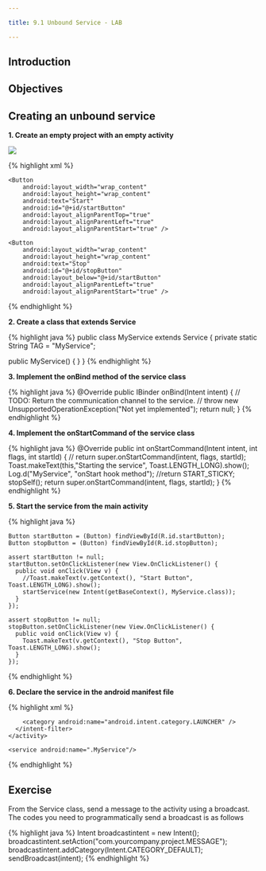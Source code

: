 ```yaml
---

title: 9.1 Unbound Service - LAB

---
```


## Introduction

## Objectives

## Creating an unbound service

**1. Create an empty project with an empty activity**


![](images/simple-service-lab.png)

{% highlight xml %}
<?xml version="1.0" encoding="utf-8"?>
<RelativeLayout xmlns:android="http://schemas.android.com/apk/res/android"
    xmlns:tools="http://schemas.android.com/tools"
    android:layout_width="match_parent"
    android:layout_height="match_parent"
    android:paddingBottom="@dimen/activity_vertical_margin"
    android:paddingLeft="@dimen/activity_horizontal_margin"
    android:paddingRight="@dimen/activity_horizontal_margin"
    android:paddingTop="@dimen/activity_vertical_margin"
    tools:context="com.example.ted.simpleservice.MainActivity">

    <Button
        android:layout_width="wrap_content"
        android:layout_height="wrap_content"
        android:text="Start"
        android:id="@+id/startButton"
        android:layout_alignParentTop="true"
        android:layout_alignParentLeft="true"
        android:layout_alignParentStart="true" />

    <Button
        android:layout_width="wrap_content"
        android:layout_height="wrap_content"
        android:text="Stop"
        android:id="@+id/stopButton"
        android:layout_below="@+id/startButton"
        android:layout_alignParentLeft="true"
        android:layout_alignParentStart="true" />
</RelativeLayout>
{% endhighlight %}

**2. Create a class that extends Service**

{% highlight java %}
public class MyService extends Service {
  private static String TAG = "MyService";

  public MyService() {
  }
}
{% endhighlight %}

**3. Implement the onBind method of the service class**

{% highlight java %}
  @Override
  public IBinder onBind(Intent intent) {
    // TODO: Return the communication channel to the service.
    // throw new UnsupportedOperationException("Not yet implemented");
    return null;
  }
{% endhighlight %}

**4. Implement the onStartCommand of the service class**

{% highlight java %}
  @Override
  public int onStartCommand(Intent intent, int flags, int startId) {
    // return super.onStartCommand(intent, flags, startId);
    Toast.makeText(this,"Starting the service", Toast.LENGTH_LONG).show();
    Log.d("MyService", "onStart hook method");
    //return START_STICKY;
    stopSelf();
    return super.onStartCommand(intent, flags, startId);
  }
{% endhighlight %}

**5. Start the service from the main activity**

{% highlight java %}

    Button startButton = (Button) findViewById(R.id.startButton);
    Button stopButton = (Button) findViewById(R.id.stopButton);

    assert startButton != null;
    startButton.setOnClickListener(new View.OnClickListener() {
      public void onClick(View v) {
        //Toast.makeText(v.getContext(), "Start Button", Toast.LENGTH_LONG).show();
        startService(new Intent(getBaseContext(), MyService.class));
      }
    });

    assert stopButton != null;
    stopButton.setOnClickListener(new View.OnClickListener() {
      public void onClick(View v) {
        Toast.makeText(v.getContext(), "Stop Button", Toast.LENGTH_LONG).show();
      }
    });
{% endhighlight %}


**6. Declare the service in the android manifest file**

{% highlight xml %}
  <application
    android:allowBackup="true"
    android:icon="@mipmap/ic_launcher"
    android:label="@string/app_name"
    android:supportsRtl="true"
    android:theme="@style/AppTheme">
    <activity android:name=".MainActivity">
      <intent-filter>
        <action android:name="android.intent.action.MAIN" />

        <category android:name="android.intent.category.LAUNCHER" />
      </intent-filter>
    </activity>

    <service android:name=".MyService"/>
  </application>
{% endhighlight %}

## Exercise

From the Service class, send a message to the activity using a broadcast.  The codes you need to programmatically send a broadcast is as follows

{% highlight java %}
    Intent broadcastintent = new Intent();
    broadcastintent.setAction("com.yourcompany.project.MESSAGE");
    broadcastintent.addCategory(Intent.CATEGORY_DEFAULT);
    sendBroadcast(intent);
{% endhighlight %}




